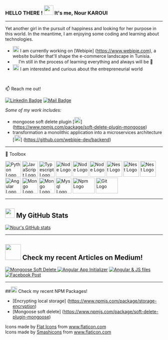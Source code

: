 ### HELLO THERE !  <img src="https://raw.githubusercontent.com/MartinHeinz/MartinHeinz/master/wave.gif" width="30px"> It's me, Nour KAROUI
---
Yet another girl in the pursuit of happiness and looking for her purpose in this world.
In the meantime, I am enjoying some coding and learning about technologies.

- <img src="https://user-images.githubusercontent.com/47257753/118144569-83db7a80-b404-11eb-8368-f03b95e05dff.png" width="20px"> I am currently working on [Webipie] (https://www.webipie.com), a website builder that'll shape the e-commerce landscape in Tunisia.
- <img src="https://user-images.githubusercontent.com/47257753/118146689-c3a36180-b406-11eb-8e23-07a83b8c7437.png" width="15px"> I’m still in the process of learning everything and always will be 🤣
- <img src="https://user-images.githubusercontent.com/47257753/118146997-0d8c4780-b407-11eb-9572-87f48baa081f.png" width="20px"> I am interested and curious about the entrepreneurial world

<br />

📫 Reach me out!

[![Linkedin Badge](https://img.shields.io/badge/-Nour-0e76a8?style=flat&labelColor=0e76a8&logo=linkedin&logoColor=white)](https://www.linkedin.com/in/nourkaroui/) [![Mail Badge](https://img.shields.io/badge/-nourkaroui-c0392b?style=flat&labelColor=c0392b&logo=gmail&logoColor=white)](mailto:nkaroui1998@gmail.com@gmail.com)

*Some of my work includes:*
 * mongoose soft delete plugin [<img src="https://cdn.worldvectorlogo.com/logos/npm.svg" width="20px">] (https://www.npmjs.com/package/soft-delete-plugin-mongoose)
 * transformation a monolithic application into a microservices architecture [<img src="https://cdn.worldvectorlogo.com/logos/github-icon.svg" width="20px">] (https://github.com/webipie-dev/backend)
 
---
🧰 Toolbox

<img src="https://cdn.worldvectorlogo.com/logos/python-5.svg" alt="Python Logo" width="50" height="50"/> 
<img src="https://cdn.worldvectorlogo.com/logos/logo-javascript.svg" alt="JavaScript Logo" width="50" height="50"/> 
<img src="https://cdn.worldvectorlogo.com/logos/typescript.svg" alt="Typescript Logo" width="50" height="50"/> 
<img src="https://cdn.worldvectorlogo.com/logos/nodejs-2.svg" alt="Node Logo" width="50" height="50"/>
<img src="https://cdn.worldvectorlogo.com/logos/express-109.svg" alt="Node Logo" width="50" height="50"/>
<img src="https://cdn.worldvectorlogo.com/logos/java-4.svg" alt="Node Logo" width="50" height="50"/>
<img src="https://cdn.worldvectorlogo.com/logos/nestjs.svg" alt="Nest Logo" width="50" height="50"/>
<img src="https://cdn.worldvectorlogo.com/logos/html5.svg" alt="Nest Logo" width="50" height="50"/>
<img src="https://cdn.worldvectorlogo.com/logos/css3.svg" alt="Nest Logo" width="50" height="50"/>
<img src="https://cdn.worldvectorlogo.com/logos/angular-icon-1.svg" alt="Angular Logo" width="50" height="50"/>
<img src="https://cdn.worldvectorlogo.com/logos/mongodb-icon-1.svg" alt="Mongo Logo" width="50" height="50"/>
<img src="https://avatars.githubusercontent.com/u/7552965?s=280&v=4" alt="Mongo Logo" width="50" height="50"/>
<img src="https://cdn.worldvectorlogo.com/logos/mysql-5.svg" alt="Mysql Logo" width="50" height="50"/>
<img src="https://cdn.worldvectorlogo.com/logos/npm.svg" alt="Npm Logo" width="70" height="50"/>
<img src="https://cdn.worldvectorlogo.com/logos/git.svg" alt="Git Logo" width="70" height="50"/>

---

## <img src="https://img.icons8.com/pastel-glyph/64/000000/statistics--v3.png" width="30px"> My GitHub Stats

[![Nour's GitHub stats](https://github-readme-stats.vercel.app/api?username=nour-karoui)](https://github.com/nour-karoui/github-readme-stats)

---

## <img src="https://cdn.worldvectorlogo.com/logos/wordmark-white-medium.svg" width="50px"> Check my recent Articles on Medium!<br>
<a target="_blank" href="https://nour-karoui.medium.com/implementing-soft-delete-in-mongodb-with-mongoose-405c008d0e29">
<img src="https://github-readme-medium-recent-article.vercel.app/medium/@nour-karoui/0" alt="Mongoose Soft Delete"> </a>
<a target="_blank" href="https://nour-karoui.medium.com/app-initializer-how-when-where-ee8033413ff3">
<img src="https://github-readme-medium-recent-article.vercel.app/medium/@nour-karoui/1" alt="Angular App Initializer"></a>
<a target="_blank" href="https://nour-karoui.medium.com/the-nightmare-of-loading-external-js-files-to-your-angular-project-a0672678125">
<img src="https://github-readme-medium-recent-article.vercel.app/medium/@nour-karoui/2" alt="Angular & JS files"></a>
<a target="_blank" href="https://nour-karoui.medium.com/posting-on-a-facebook-page-using-angular-nodejs-with-facebook-graph-api-fcd30453b03f">
<img src="https://github-readme-medium-recent-article.vercel.app/medium/@nour-karoui/3" alt="Facebook Post"></a>

---

##<img src="https://cdn.worldvectorlogo.com/logos/npm.svg" width="20px"> Check my recent NPM Packages!<br>

* [Encrypting local storage] (https://www.npmjs.com/package/storage-encryption)
* [Mongoose soft delete] (https://www.npmjs.com/package/soft-delete-plugin-mongoose)



<div>Icons made by <a href="https://www.flaticon.com/authors/flat-icons" title="Flat Icons">Flat Icons</a> from <a href="https://www.flaticon.com/" title="Flaticon">www.flaticon.com</a></div>
<div>Icons made by <a href="https://www.flaticon.com/authors/smashicons" title="Smashicons">Smashicons</a> from <a href="https://www.flaticon.com/" title="Flaticon">www.flaticon.com</a></div>
